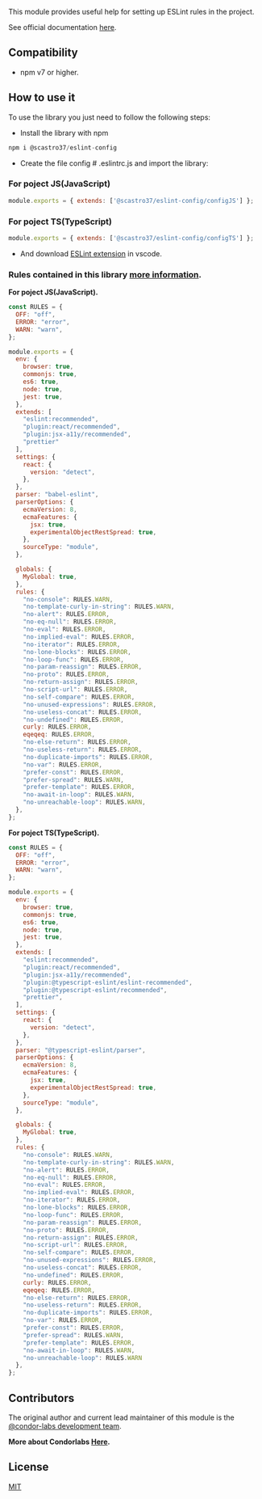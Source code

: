 This module provides useful help for setting up ESLint rules in the project.

See official documentation [here](https://eslint.org).

## Compatibility

- npm v7 or higher.

## How to use it
To use the library you just need to follow the following steps:

- Install the library with npm
```js
npm i @scastro37/eslint-config
```
- Create the file config # .eslintrc.js and import the library:
### For poject JS(JavaScript)
```js
module.exports = { extends: ['@scastro37/eslint-config/configJS'] };
```
### For poject TS(TypeScript)
```js
module.exports = { extends: ['@scastro37/eslint-config/configTS'] };
```
- And download [ESLint extension](https://marketplace.visualstudio.com/items?itemName=dbaeumer.vscode-eslint) in vscode.

### Rules contained in this library [more information](https://eslint.org/docs/2.0.0/rules/).
**For poject JS(JavaScript).**
```js
const RULES = {
  OFF: "off",
  ERROR: "error",
  WARN: "warn",
};

module.exports = {
  env: {
    browser: true,
    commonjs: true,
    es6: true,
    node: true,
    jest: true,
  },
  extends: [
    "eslint:recommended",
    "plugin:react/recommended",
    "plugin:jsx-a11y/recommended",
    "prettier"
  ],
  settings: {
    react: {
      version: "detect",
    },
  },
  parser: "babel-eslint",
  parserOptions: {
    ecmaVersion: 8,
    ecmaFeatures: {
      jsx: true,
      experimentalObjectRestSpread: true,
    },
    sourceType: "module",
  },

  globals: {
    MyGlobal: true,
  },
  rules: {
    "no-console": RULES.WARN,
    "no-template-curly-in-string": RULES.WARN,
    "no-alert": RULES.ERROR,
    "no-eq-null": RULES.ERROR,
    "no-eval": RULES.ERROR,
    "no-implied-eval": RULES.ERROR,
    "no-iterator": RULES.ERROR,
    "no-lone-blocks": RULES.ERROR,
    "no-loop-func": RULES.ERROR,
    "no-param-reassign": RULES.ERROR,
    "no-proto": RULES.ERROR,
    "no-return-assign": RULES.ERROR,
    "no-script-url": RULES.ERROR,
    "no-self-compare": RULES.ERROR,
    "no-unused-expressions": RULES.ERROR,
    "no-useless-concat": RULES.ERROR,
    "no-undefined": RULES.ERROR,
    curly: RULES.ERROR,
    eqeqeq: RULES.ERROR,
    "no-else-return": RULES.ERROR,
    "no-useless-return": RULES.ERROR,
    "no-duplicate-imports": RULES.ERROR,
    "no-var": RULES.ERROR,
    "prefer-const": RULES.ERROR,
    "prefer-spread": RULES.WARN,
    "prefer-template": RULES.ERROR,
    "no-await-in-loop": RULES.WARN,
    "no-unreachable-loop": RULES.WARN,
  },
};
```
**For poject TS(TypeScript).**
```js
const RULES = {
  OFF: "off",
  ERROR: "error",
  WARN: "warn",
};

module.exports = {
  env: {
    browser: true,
    commonjs: true,
    es6: true,
    node: true,
    jest: true,
  },
  extends: [
    "eslint:recommended",
    "plugin:react/recommended",
    "plugin:jsx-a11y/recommended",
    "plugin:@typescript-eslint/eslint-recommended",
    "plugin:@typescript-eslint/recommended",
    "prettier",
  ],
  settings: {
    react: {
      version: "detect",
    },
  },
  parser: "@typescript-eslint/parser",
  parserOptions: {
    ecmaVersion: 8,
    ecmaFeatures: {
      jsx: true,
      experimentalObjectRestSpread: true,
    },
    sourceType: "module",
  },

  globals: {
    MyGlobal: true,
  },
  rules: {
    "no-console": RULES.WARN,
    "no-template-curly-in-string": RULES.WARN,
    "no-alert": RULES.ERROR,
    "no-eq-null": RULES.ERROR,
    "no-eval": RULES.ERROR,
    "no-implied-eval": RULES.ERROR,
    "no-iterator": RULES.ERROR,
    "no-lone-blocks": RULES.ERROR,
    "no-loop-func": RULES.ERROR,
    "no-param-reassign": RULES.ERROR,
    "no-proto": RULES.ERROR,
    "no-return-assign": RULES.ERROR,
    "no-script-url": RULES.ERROR,
    "no-self-compare": RULES.ERROR,
    "no-unused-expressions": RULES.ERROR,
    "no-useless-concat": RULES.ERROR,
    "no-undefined": RULES.ERROR,
    curly: RULES.ERROR,
    eqeqeq: RULES.ERROR,
    "no-else-return": RULES.ERROR,
    "no-useless-return": RULES.ERROR,
    "no-duplicate-imports": RULES.ERROR,
    "no-var": RULES.ERROR,
    "prefer-const": RULES.ERROR,
    "prefer-spread": RULES.WARN,
    "prefer-template": RULES.ERROR,
    "no-await-in-loop": RULES.WARN,
    "no-unreachable-loop": RULES.WARN
  },
};
```
## Contributors

The original author and current lead maintainer of this module is the [@condor-labs development team](https://condorlabs.io/team).

**More about Condorlabs [Here](https://condorlabs.io/about).**

## License

[MIT](LICENSE)
